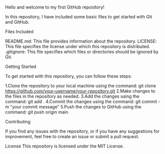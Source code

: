 Hello and welcome to my first GitHub repository!

In this repository, I have included some basic files to get started with Git and GitHub.

Files Included

README.md: This file provides information about the repository.
LICENSE: This file specifies the license under which this repository is distributed.
.gitignore: This file specifies which files or directories should be ignored by Git.

Getting Started

To get started with this repository, you can follow these steps:

1.Clone the repository to your local machine using the command: git clone https://github.com/your-username/your-repository.git
2.Make changes to the files in the repository as needed.
3.Add the changes using the command: git add .
4.Commit the changes using the command: git commit -m "your commit message"
5.Push the changes to GitHub using the command: git push origin main

Contributing

If you find any issues with the repository, or if you have any suggestions for improvement, feel free to create an issue or submit a pull request.

License
This repository is licensed under the MIT License.
